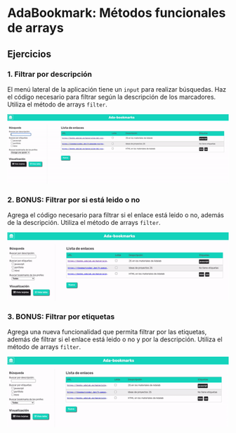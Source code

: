 # AdaBookmark: Métodos funcionales de arrays

## Ejercicios

### 1. Filtrar por descripción

El menú lateral de la aplicación tiene un `input` para realizar búsquedas. Haz el código necesario para filtrar según la descripción de los marcadores. Utiliza el método de arrays `filter`.

![Filtrar descripción](./img/filter_desc_bkm.gif)

### 2. BONUS: Filtrar por si está leido o no

Agrega el código necesario para filtrar si el enlace está leido o no, además de la descripción. Utiliza el método de arrays `filter`.

![Filtrar descripción](./img/filter_seen_bkm.gif)

### 3. BONUS: Filtrar por etiquetas

Agrega una nueva funcionalidad que permita filtrar por las etiquetas, además de filtrar si el enlace está leido o no y por la descripción. Utiliza el método de arrays `filter`.

![Filtrar descripción](./img/filter_tags_bkm.gif)
